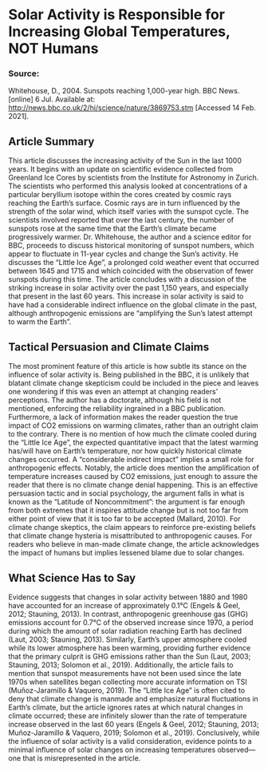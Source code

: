 # Solar Activity is Responsible for Increasing Global Temperatures, NOT Humans

### Source:
Whitehouse, D., 2004. Sunspots reaching 1,000-year high. BBC News. [online] 6 Jul. Available at: <http://news.bbc.co.uk/2/hi/science/nature/3869753.stm> [Accessed 14 Feb. 2021].

## Article Summary
This article discusses the increasing activity of the Sun in the last 1000 years. It begins with an update on scientific evidence collected from Greenland Ice Cores by scientists from the Institute for Astronomy in Zurich. The scientists who performed this analysis looked at concentrations of a particular beryllium isotope within the cores created by cosmic rays reaching the Earth’s surface. Cosmic rays are in turn influenced by the strength of the solar wind, which itself varies with the sunspot cycle. The scientists involved reported that over the last century, the number of sunspots rose at the same time that the Earth’s climate became progressively warmer. Dr. Whitehouse, the author and a science editor for BBC, proceeds to discuss historical monitoring of sunspot numbers, which appear to fluctuate in 11-year cycles and change the Sun’s activity. He discusses the “Little Ice Age”, a prolonged cold weather event that occurred between 1645 and 1715 and which coincided with the observation of fewer sunspots during this time. The article concludes with a discussion of the striking increase in solar activity over the past 1,150 years, and especially that present in the last 60 years. This increase in solar activity is said to have had a considerable indirect influence on the global climate in the past, although anthropogenic emissions are “amplifying the Sun’s latest attempt to warm the Earth”.

## Tactical Persuasion and Climate Claims
The most prominent feature of this article is how subtle its stance on the influence of solar activity is. Being published in the BBC, it is unlikely that blatant climate change skepticism could be included in the piece and leaves one wondering if this was even an attempt at changing readers’ perceptions. The author has a doctorate, although his field is not mentioned, enforcing the reliability ingrained in a BBC publication. Furthermore, a lack of information makes the reader question the true impact of CO2 emissions on warming climates, rather than an outright claim to the contrary. There is no mention of how much the climate cooled during the “Little Ice Age”, the expected quantitative impact that the latest warming has/will have on Earth’s temperature, nor how quickly historical climate changes occurred. A “considerable indirect impact” implies a small role for anthropogenic effects. Notably, the article does mention the amplification of temperature increases caused by CO2 emissions, just enough to assure the reader that there is no climate change denial happening. This is an effective persuasion tactic and in social psychology, the argument falls in what is known as the “Latitude of Noncommitment”: the argument is far enough from both extremes that it inspires attitude change but is not too far from either point of view that it is too far to be accepted (Mallard, 2010). For climate change skeptics, the claim appears to reinforce pre-existing beliefs that climate change hysteria is misattributed to anthropogenic causes. For readers who believe in man-made climate change, the article acknowledges the impact of humans but implies lessened blame due to solar changes. 

## What Science Has to Say
Evidence suggests that changes in solar activity between 1880 and 1980 have accounted for an increase of approximately 0.1℃ (Engels & Geel, 2012; Stauning, 2013). In contrast, anthropogenic greenhouse gas (GHG) emissions account for 0.7℃ of the observed increase since 1970, a period during which the amount of solar radiation reaching Earth has declined (Laut, 2003; Stauning, 2013). Similarly, Earth’s upper atmosphere cooled while its lower atmosphere has been warming, providing further evidence that the primary culprit is GHG emissions rather than the Sun (Laut, 2003; Stauning, 2013; Solomon et al., 2019). Additionally, the article fails to mention that sunspot measurements have not been used since the late 1970s when satellites began collecting more accurate information on TSI (Muñoz-Jaramillo & Vaquero, 2019). The “Little Ice Age” is often cited to deny that climate change is manmade and emphasize natural fluctuations in Earth’s climate, but the article ignores rates at which natural changes in climate occurred; these are infinitely slower than the rate of temperature increase observed in the last 60 years (Engels & Geel, 2012; Stauning, 2013; Muñoz-Jaramillo & Vaquero, 2019; Solomon et al., 2019). Conclusively, while the influence of solar activity is a valid consideration, evidence points to a minimal influence of solar changes on increasing temperatures observed—one that is misrepresented in the article.


